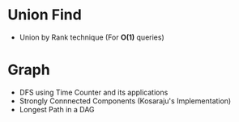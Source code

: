 # Union Find
* Union by Rank technique (For **O(1)** queries)

# Graph
* DFS using Time Counter and its applications
* Strongly Connnected Components (Kosaraju's Implementation)
* Longest Path in a DAG
